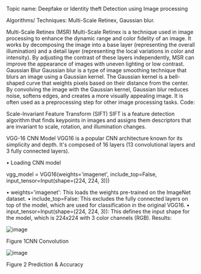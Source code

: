 Topic name: Deepfake or Identity theft Detection using Image processing



Algorithms/ Techniques: Multi-Scale Retinex, Gaussian blur.





Multi-Scale Retinex (MSR)
Multi-Scale Retinex is a technique used in image processing to enhance the dynamic
range and color fidelity of an image. It works by decomposing the image into a base layer (representing the overall illumination) and a detail layer (representing the local variations in color and intensity). By adjusting the contrast of these layers independently, MSR can improve the appearance of images with uneven lighting or low contrast.
Gaussian Blur
Gaussian blur is a type of image smoothing technique that blurs an image using a
Gaussian kernel. The Gaussian kernel is a bell-shaped curve that weights pixels based on their distance from the center. By convolving the image with the Gaussian kernel,
Gaussian blur reduces noise, softens edges, and creates a more visually appealing image. It is often used as a preprocessing step for other image processing tasks.
Code:

 
Scale-Invariant Feature Transform (SIFT)
SIFT is a feature detection algorithm that finds keypoints in images and assigns them descriptors that are invariant to scale, rotation, and illumination changes.



 VGG-16 CNN Model
VGG16 is a popular CNN architecture known for its simplicity and depth. It's composed of 16 layers (13 convolutional layers and 3 fully connected layers).

•	Loading CNN model

vgg_model = VGG16(weights='imagenet', include_top=False, input_tensor=Input(shape=(224, 224, 3)))

•	weights='imagenet': This loads the weights pre-trained on the ImageNet dataset.
•	include_top=False: This excludes the fully connected layers on top of the model, which are used for classification in the original VGG16.
•	input_tensor=Input(shape=(224, 224, 3)): This defines the input shape for the model, which is 224x224 with 3 color channels (RGB).
Results:


![image](https://github.com/user-attachments/assets/67d5c26b-97e6-47b4-9dee-2dc85c439310)


Figure 1CNN Convolution

 ![image](https://github.com/user-attachments/assets/2e0663e9-4be7-45b1-aca2-d47a78c08d84)

Figure 2 Prediction & Accuracy












 


